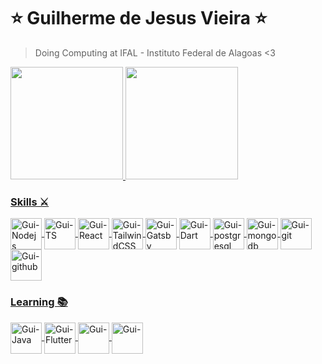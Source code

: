 <main>
<h1 align="left"> ⭐ Guilherme de Jesus Vieira ⭐ </h1>

> <p align="left">Doing Computing at IFAL - Instituto Federal de Alagoas <3 </p>
>
  <div align="left">
    <a href="https://github.com/rafaballerini">
    <img height="180em" src="https://github-readme-stats.vercel.app/api?username=guilherme-gjv&show_icons=true&theme=dark&include_all_commits=true&count_private=true"/>
    <img height="180em" src="https://github-readme-stats.vercel.app/api/top-langs/?username=guilherme-gjv&layout=compact&langs_count=7&theme=dark"/>
  </div>
    <section>
      <h3>Skills ⚔️</h3> 
      <img align="center" alt="Gui-Nodejs" height="50" width="50" src="https://cdn.jsdelivr.net/gh/devicons/devicon/icons/nodejs/nodejs-original.svg" />   
      <img align="center" alt="Gui-TS" height="50" width="50" src="https://cdn.jsdelivr.net/gh/devicons/devicon/icons/typescript/typescript-original.svg" />   
      <img align="center" alt="Gui-React" height="50" width="50" src="https://cdn.jsdelivr.net/gh/devicons/devicon/icons/react/react-original.svg" />   
      <img align="center" alt="Gui-TailwindCSS" height="50" width="50" src="https://cdn.jsdelivr.net/gh/devicons/devicon/icons/tailwindcss/tailwindcss-plain.svg" />  
      <img align="center" alt="Gui-Gatsby" height="50" width="50" src="https://cdn.jsdelivr.net/gh/devicons/devicon/icons/gatsby/gatsby-original.svg" />  
      <img align="center" alt="Gui-Dart" height="50" width="50" src="https://cdn.jsdelivr.net/gh/devicons/devicon/icons/dart/dart-original.svg" />   
      <img align="center" alt="Gui-postgresql" height="50" width="50" src="https://cdn.jsdelivr.net/gh/devicons/devicon/icons/postgresql/postgresql-original.svg" />  
      <img align="center" alt="Gui-mongodb" height="50" width="50" src="https://cdn.jsdelivr.net/gh/devicons/devicon/icons/mongodb/mongodb-original.svg" />
      <img align="center" alt="Gui-git" height="50" width="50" src="https://cdn.jsdelivr.net/gh/devicons/devicon/icons/git/git-original.svg" />
      <img align="center" alt="Gui-github" height="50" width="50" src="https://cdn.jsdelivr.net/gh/devicons/devicon/icons/github/github-original.svg" />
    </section>
    <section>
      <h3>Learning 📚 </h3> 
      <img align="center" alt="Gui-Java" height="50" width="50" src="https://cdn.jsdelivr.net/gh/devicons/devicon/icons/java/java-original.svg" />   
      <img align="center" alt="Gui-Flutter" height="50" width="50" src="https://cdn.jsdelivr.net/gh/devicons/devicon/icons/flutter/flutter-original.svg" />  
      <img align="center" alt="Gui-" height="50" width="50" src="https://cdn.jsdelivr.net/gh/devicons/devicon/icons/nestjs/nestjs-plain.svg" />
      <img align="center" alt="Gui-" height="50" width="50" src="https://cdn.jsdelivr.net/gh/devicons/devicon/icons/nextjs/nextjs-original-wordmark.svg" />  
    </section>
</main>
